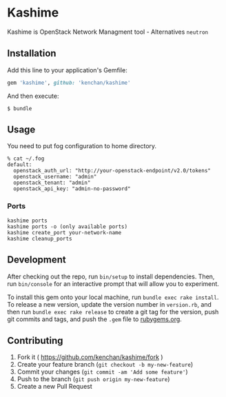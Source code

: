 # Kashime

Kashime is OpenStack Network Managment tool - Alternatives `neutron`

## Installation

Add this line to your application's Gemfile:

```ruby
gem 'kashime', github: 'kenchan/kashime'
```

And then execute:

    $ bundle

## Usage

You need to put fog configuration to home directory.

```
% cat ~/.fog
default:
  openstack_auth_url: "http://your-openstack-endpoint/v2.0/tokens"
  openstack_username: "admin"
  openstack_tenant: "admin"
  openstack_api_key: "admin-no-password"
```

### Ports

```
kashime ports
kashime ports -o (only available ports)
kashime create_port your-network-name
kashime cleanup_ports
```

## Development

After checking out the repo, run `bin/setup` to install dependencies. Then, run `bin/console` for an interactive prompt that will allow you to experiment.

To install this gem onto your local machine, run `bundle exec rake install`. To release a new version, update the version number in `version.rb`, and then run `bundle exec rake release` to create a git tag for the version, push git commits and tags, and push the `.gem` file to [rubygems.org](https://rubygems.org).

## Contributing

1. Fork it ( https://github.com/kenchan/kashime/fork )
2. Create your feature branch (`git checkout -b my-new-feature`)
3. Commit your changes (`git commit -am 'Add some feature'`)
4. Push to the branch (`git push origin my-new-feature`)
5. Create a new Pull Request
